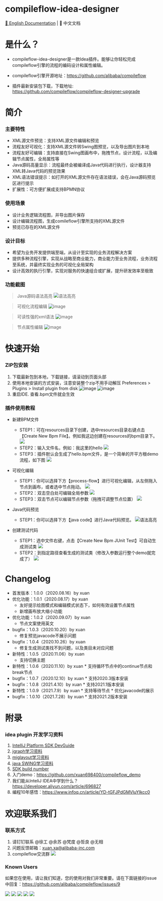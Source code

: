 # compileflow-idea-designer

[📖 English Documentation](README.md) | 📖 中文文档
 
# 是什么？
* compileflow-idea-designer是一款Idea插件。能够让你轻松完成compileflow引擎的流程的编码设计和属性编辑。

* compileflow引擎开源地址：https://github.com/alibaba/compileflow

* 插件最新安装包下载，下载地址:
https://github.com/compileflow/compileflow-designer-upgrade

# 简介

### 主要特性

* XML源文件预览：支持XML源文件编辑和预览
* 流程友好可视化：支持XML源文件转Swing图预览，以及导出图片到本地
* 流程友好可编辑：支持直接在Swing图画布中，拖拽节点，设计流程，以及编辑节点属性，全局属性等
* Java源码高量显示：流程最终会被编译成Java代码进行执行，设计器支持XML转Java代码的预览效果
* XML语法错误提示：如打开的XML源文件存在语法错误，会在Java源码预览区进行提示
* 扩展性：可方便扩展成支持BPMN协议

### 使用场景
* 设计业务逻辑流程图，并导出图片保存
* 设计编辑流程图，生成comileflow引擎所支持的XML源文件
* 预览已存在的XML源文件

### 设计目标
* 希望为业务开发提供端至端，从设计至实现的业务流程解决方案
* 提供多种流程引擎，实现从战略至商业能力，商业能力至业务流程，业务流程至系统，并最终实现业务的可视化全局架构
* 设计高效的执行引擎，实现对服务的快速组合或扩展，提升研发效率至极致

### 功能截图

> Java源码语法高亮
![语法高亮](doc/image/pre_javacode.png)

> 可视化流程编辑
![image](doc/image/pre_chat.png)

> 可读性强的xml语法
![image](doc/image/pre_xml.png)

> 节点属性编辑
![image](doc/image/pre_edit.png)

# 快速开始

### ZIP包安装

1. 下载最新包到本地，下载链接，请滚动到页面头部
2. 使用本地安装的方式安装，注意安装整个zip不用手动解压  Preferences > Plugins > Install plugin from disk
  ![image](doc/image/install_1.png)
  ![image](doc/image/install_2.png)
3. 重启IDE. 查看.bpm文件就会生效

### 插件使用教程
* 新建BPM文件
    * STEP1：可在resources目录下创建，选中resources目录右键点击【Create New Bpm File】。例如我这边创建在resources的bpm目录下。
    ![](doc/image/designer_1.png)
    * STEP2：输入文件名，例如：我这里的hello
    ![](doc/image/designer_2.png)
    * STEP3：插件默认会生成了hello.bpm文件，是一个简单的开平方根demo流程，如下图
    ![](doc/image/designer_3.png)
    
* 可视化编辑
  * STEP1：你可以选择下方【process-flow】进行可视化编辑，从左侧拖入节点到画布，或者选中节点拖动。
  ![](doc/image/designer_4.png)
  - STEP2：双击空白处可编辑全局参数
  ![](doc/image/designer_5.png)
  - STEP3：双击节点可以编辑节点参数（拖拽可调整节点位置）
  ![](doc/image/designer_6.png)
  
* Java代码预览
  * STEP1：你可以选择下方【java code】进行Java代码预览。
  ![语法高亮](doc/image/pre_javacode.png)

* 创建测试代码
  * STEP1：选中文件右键，点击【Create New Bpm JUnit Test】可自动生成测试类
  ![](doc/image/designer_7.png)
  * STEP2：到指定路径查看生成的测试类（修改入参数运行整个demo就完成了）
   ![](doc/image/designer_8.png)


# Changelog

* 首发版本：1.0.0（2020.08.16）by xuan
* 优化功能：1.0.1（2020.08.17）by xuan
    * 友好提示绘图模式和编辑模式状态下，如何有效设置节点属性
    * 新增画布放大缩小功能
* 优化功能：1.0.2（2020.09.07）by xuan
    * 节点文案使用英文
* bugfix：1.0.3（2020.10.20）by xuan
    * 修复预览javacode不展示问题
* bugfix：1.0.4（2020.10.26）by xuan
    * 修复生成测试类找不到问题，以及类目未对应问题
* 新特性：1.0.5（2020.11.06）by xuan
    * 支持切换主题
* 新特性：1.0.6（2020.11.10）by xuan
        * 支持循环节点中的continue节点和break节点
* bugfix：1.0.7（2020.12.10）by xuan
        * 支持2020.3版本安装      
* bugfix：1.0.8（2021.4.10）by xuan
        * 支持2021.1版本安装
* 新特性：1.0.9（2021.7.9）by xuan
        * 支持等待节点
        * 优化javacode的展示
* bugfix：1.0.10（2021.7.28）by xuan
        * 支持2021.2版本安装

      
      

# 附录

### idea plugin 开发学习资料

1. [IntelliJ Platform SDK DevGuide](https://www.jetbrains.org/intellij/sdk/docs/welcome.html)
2. [jgraph学习资料](https://jgraph.github.io/mxgraph/docs/tutorial.html)
3. [miglayout学习资料](http://www.miglayout.com/whitepaper.html)
4. [java SWING学习资料](https://docs.oracle.com/javase/tutorial/uiswing/components/table.html)
5. [SDK build number](http://www.jetbrains.org/intellij/sdk/docs/basics/getting_started/build_number_ranges.html)
6. 入门demo：https://github.com/xuan698400/compileflow_demo
7. 我们能从InteliJ IDEA中学到什么？ https://developer.aliyun.com/article/696827
8. 编程10年感悟：https://www.infoq.cn/article/YD-tGFJPdGMVluYIkcc0 

# 欢迎联系我们

### 联系方式

1. 请钉钉联系 @徐工 @余苏 @梵度 @哲良  @无相
2. 问题反馈邮箱：xuan.xa@alibaba-inc.com
3. compileflow交流群
![](doc/image/gs.jpg)

### Known Users
如果您在使用，请让我们知道，您的使用对我们非常重要。请在下面链接的issue中回复：https://github.com/alibaba/compileflow/issues/9

![](doc/image/known_users/alibaba.png)
![](doc/image/known_users/alipay.png)
![](doc/image/known_users/aliyun.png)
![](doc/image/known_users/taobao.png)
![](doc/image/known_users/tmall.png)